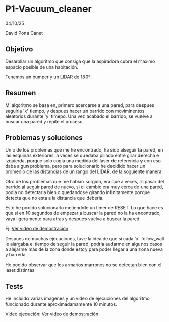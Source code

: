 # P1-Vacuum_cleaner

04/10/25

David Pons Canet

## Objetivo

Desarollar un algoritmo que consiga que la aspiradora cubra el maximo espacio posible de una habitación.

Tenemos un bumper y un LIDAR de 180º.

## Resumen

Mi algoritmo se basa en, primero acercarse a una pared, para despues seguirla 'x' tiempo, y despues hacer un barrido con moviminentos aleatorios
durante 'y' timepo. Una vez acabado el barrido, se vuelve a buscar una pared y repite el proceso.

## Problemas y soluciones

Un o de los problemas que me he encontrado, ha sido alseguir la pared, en las esquinas exteriores, a veces se quedaba pillado entre girar derecha e izquierda, porque solo cogia una medida del laser de referencia y con eso daba algun problema, pero para solucionarlo he decidido hacer un promedio de las distancias de un rango del LIDAR, de la soguiente manera:

Otro de los problemas que me habian surgido, era que a veces, al pasar del barrido al seguir pared de nuevo, si el cambio era muy cerca de una pared, podia no detectarla bien o quedandose girando infinitamente porque detecta que no esta a la distancia que deberia.

Esto he podido solucionarlo metiendole un timer de RESET. Lo que hace es que si en 10 segundos de empezar a buscar la pared no la ha encontrado, vaya ligeramente para atras y despues vuelva a buscar la pared.

Ej: [Ver video de demostración](test/Screencast%20from%202025-10-04%2014-04-00.mp4)



Despues de muchas ejecuciones, tuve la idea de que si cada 'x' follow_wall le alargaba el tiempo de seguir la pared, podria audarme en algunos casos a alejarme mas de la zona donde estoy para poder llegar a una zona nueva y barrerla.

He podido observar que los armarios marrones no se detectan bien con el laser.distintas

## Tests

He incluido varias imagenes y un video de ejecuciones del algoritmo funcionado durante aproximadamamente 10 minutos.

Video ejecución: [Ver video de demostración](test/Screencast%20from%202025-10-04%2014-42-17.mp4)